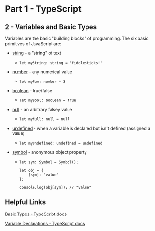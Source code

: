 # Part 1 - TypeScript
## 2 - Variables and Basic Types

Variables are the basic "building blocks" of programming. The six basic primitives of JavaScript are:
* [string](https://developer.mozilla.org/en-US/docs/Glossary/string) - a "string" of text
    * `let myString: string = 'fiddlesticks!'`

* [number](https://developer.mozilla.org/en-US/docs/Glossary/number) - any numerical value
    * `let myNum: number = 3`

* [boolean](https://developer.mozilla.org/en-US/docs/Glossary/boolean) - true/false
    * `let myBool: boolean = true`

* [null](https://developer.mozilla.org/en-US/docs/Glossary/null) - an arbitrary falsey value
    * `let myNull: null = null`

* [undefined](https://developer.mozilla.org/en-US/docs/Glossary/undefined) - when a variable is declared but isn't defined (assigned a value)
    * `let myUndefined: undefined = undefined`

* [symbol](https://www.typescriptlang.org/docs/handbook/symbols.html) -  anonymous object property

    *   ```
        let sym: Symbol = Symbol();

        let obj = {
            [sym]: "value"
        };

        console.log(obj[sym]); // "value"
        ```
## Helpful Links

[Basic Types -  TypeScript docs](https://www.typescriptlang.org/docs/handbook/basic-types.html)

[Variable Declarations -  TypeScript docs](https://www.typescriptlang.org/docs/handbook/variable-declarations.html)